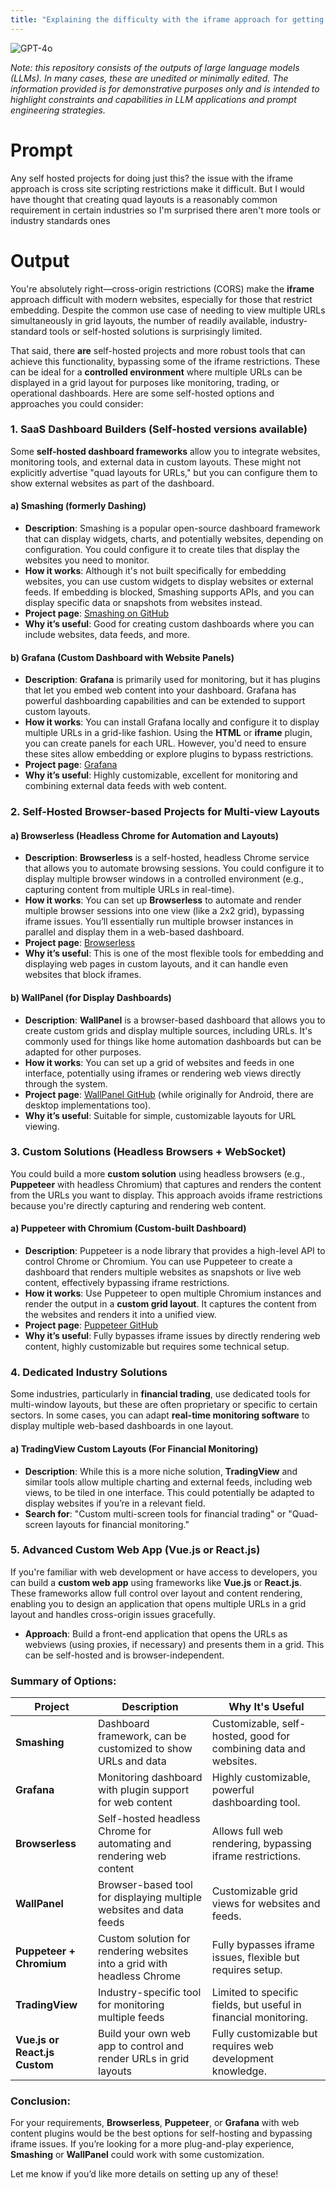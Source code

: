 ```yaml
---
title: "Explaining the difficulty with the iframe approach for getting split layout media feeds"
---
```

![GPT-4o](https://img.shields.io/badge/GPT--4o-3333FF?style=for-the-badge&logo=openai&logoColor=white)



*Note: this repository consists of the outputs of large language models (LLMs). In many cases, these are unedited or minimally edited. The information provided is for demonstrative purposes only and is intended to highlight constraints and capabilities in LLM applications and prompt engineering strategies.*


# Prompt

Any self hosted projects for doing just this? the issue with the iframe approach is cross site scripting restrictions make it difficult. But I would have thought that creating quad layouts is a reasonably common requirement in certain industries so I'm surprised there aren't more tools or industry standards ones

# Output

You're absolutely right—cross-origin restrictions (CORS) make the **iframe** approach difficult with modern websites, especially for those that restrict embedding. Despite the common use case of needing to view multiple URLs simultaneously in grid layouts, the number of readily available, industry-standard tools or self-hosted solutions is surprisingly limited.

That said, there **are** self-hosted projects and more robust tools that can achieve this functionality, bypassing some of the iframe restrictions. These can be ideal for a **controlled environment** where multiple URLs can be displayed in a grid layout for purposes like monitoring, trading, or operational dashboards. Here are some self-hosted options and approaches you could consider:

### 1. **SaaS Dashboard Builders (Self-hosted versions available)**
Some **self-hosted dashboard frameworks** allow you to integrate websites, monitoring tools, and external data in custom layouts. These might not explicitly advertise "quad layouts for URLs," but you can configure them to show external websites as part of the dashboard.

#### a) **Smashing (formerly Dashing)**
   - **Description**: Smashing is a popular open-source dashboard framework that can display widgets, charts, and potentially websites, depending on configuration. You could configure it to create tiles that display the websites you need to monitor.
   - **How it works**: Although it's not built specifically for embedding websites, you can use custom widgets to display websites or external feeds. If embedding is blocked, Smashing supports APIs, and you can display specific data or snapshots from websites instead.
   - **Project page**: [Smashing on GitHub](https://github.com/Smashing/smashing)
   - **Why it’s useful**: Good for creating custom dashboards where you can include websites, data feeds, and more.

#### b) **Grafana (Custom Dashboard with Website Panels)**
   - **Description**: **Grafana** is primarily used for monitoring, but it has plugins that let you embed web content into your dashboard. Grafana has powerful dashboarding capabilities and can be extended to support custom layouts.
   - **How it works**: You can install Grafana locally and configure it to display multiple URLs in a grid-like fashion. Using the **HTML** or **iframe** plugin, you can create panels for each URL. However, you'd need to ensure these sites allow embedding or explore plugins to bypass restrictions.
   - **Project page**: [Grafana](https://grafana.com/)
   - **Why it’s useful**: Highly customizable, excellent for monitoring and combining external data feeds with web content.

### 2. **Self-Hosted Browser-based Projects for Multi-view Layouts**

#### a) **Browserless (Headless Chrome for Automation and Layouts)**
   - **Description**: **Browserless** is a self-hosted, headless Chrome service that allows you to automate browsing sessions. You could configure it to display multiple browser windows in a controlled environment (e.g., capturing content from multiple URLs in real-time).
   - **How it works**: You can set up **Browserless** to automate and render multiple browser sessions into one view (like a 2x2 grid), bypassing iframe issues. You’ll essentially run multiple browser instances in parallel and display them in a web-based dashboard.
   - **Project page**: [Browserless](https://www.browserless.io/)
   - **Why it’s useful**: This is one of the most flexible tools for embedding and displaying web pages in custom layouts, and it can handle even websites that block iframes.

#### b) **WallPanel (for Display Dashboards)**
   - **Description**: **WallPanel** is a browser-based dashboard that allows you to create custom grids and display multiple sources, including URLs. It's commonly used for things like home automation dashboards but can be adapted for other purposes.
   - **How it works**: You can set up a grid of websites and feeds in one interface, potentially using iframes or rendering web views directly through the system.
   - **Project page**: [WallPanel GitHub](https://github.com/WallPanel-Project/wallpanel-android) (while originally for Android, there are desktop implementations too).
   - **Why it’s useful**: Suitable for simple, customizable layouts for URL viewing.

### 3. **Custom Solutions (Headless Browsers + WebSocket)**
You could build a more **custom solution** using headless browsers (e.g., **Puppeteer** with headless Chromium) that captures and renders the content from the URLs you want to display. This approach avoids iframe restrictions because you're directly capturing and rendering web content.

#### a) **Puppeteer with Chromium (Custom-built Dashboard)**
   - **Description**: Puppeteer is a node library that provides a high-level API to control Chrome or Chromium. You can use Puppeteer to create a dashboard that renders multiple websites as snapshots or live web content, effectively bypassing iframe restrictions.
   - **How it works**: Use Puppeteer to open multiple Chromium instances and render the output in a **custom grid layout**. It captures the content from the websites and renders it into a unified view.
   - **Project page**: [Puppeteer GitHub](https://github.com/puppeteer/puppeteer)
   - **Why it’s useful**: Fully bypasses iframe issues by directly rendering web content, highly customizable but requires some technical setup.

### 4. **Dedicated Industry Solutions**
Some industries, particularly in **financial trading**, use dedicated tools for multi-window layouts, but these are often proprietary or specific to certain sectors. In some cases, you can adapt **real-time monitoring software** to display multiple web-based dashboards in one layout.

#### a) **TradingView Custom Layouts (For Financial Monitoring)**
   - **Description**: While this is a more niche solution, **TradingView** and similar tools allow multiple charting and external feeds, including web views, to be tiled in one interface. This could potentially be adapted to display websites if you’re in a relevant field.
   - **Search for**: "Custom multi-screen tools for financial trading" or "Quad-screen layouts for financial monitoring."

### 5. **Advanced Custom Web App (Vue.js or React.js)**
If you're familiar with web development or have access to developers, you can build a **custom web app** using frameworks like **Vue.js** or **React.js**. These frameworks allow full control over layout and content rendering, enabling you to design an application that opens multiple URLs in a grid layout and handles cross-origin issues gracefully.

- **Approach**: Build a front-end application that opens the URLs as webviews (using proxies, if necessary) and presents them in a grid. This can be self-hosted and is browser-independent.

### Summary of Options:

| Project                     | Description                                                            | Why It's Useful                                                      |
|-----------------------------|------------------------------------------------------------------------|----------------------------------------------------------------------|
| **Smashing**                 | Dashboard framework, can be customized to show URLs and data            | Customizable, self-hosted, good for combining data and websites.      |
| **Grafana**                  | Monitoring dashboard with plugin support for web content                | Highly customizable, powerful dashboarding tool.                     |
| **Browserless**              | Self-hosted headless Chrome for automating and rendering web content    | Allows full web rendering, bypassing iframe restrictions.             |
| **WallPanel**                | Browser-based tool for displaying multiple websites and data feeds      | Customizable grid views for websites and feeds.                      |
| **Puppeteer + Chromium**     | Custom solution for rendering websites into a grid with headless Chrome | Fully bypasses iframe issues, flexible but requires setup.            |
| **TradingView**              | Industry-specific tool for monitoring multiple feeds                   | Limited to specific fields, but useful in financial monitoring.       |
| **Vue.js or React.js Custom**| Build your own web app to control and render URLs in grid layouts       | Fully customizable but requires web development knowledge.            |

### Conclusion:
For your requirements, **Browserless**, **Puppeteer**, or **Grafana** with web content plugins would be the best options for self-hosting and bypassing iframe issues. If you’re looking for a more plug-and-play experience, **Smashing** or **WallPanel** could work with some customization.

Let me know if you’d like more details on setting up any of these!